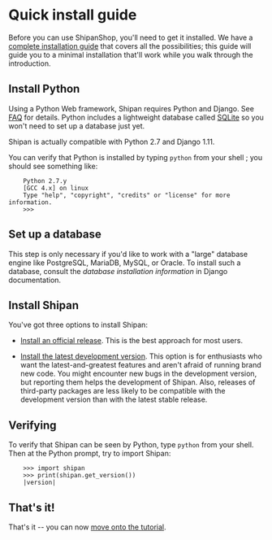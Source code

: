 # Quick install guide

Before you can use ShipanShop, you'll need to get it installed. We have a
[complete installation guide](/doc/content/topics/advanced/INSTALL_GUIDE.md) that covers all the
possibilities; this guide will guide you to a minimal installation that'll work
while you walk through the introduction.

## Install Python

Using a Python Web framework, Shipan requires Python and Django. See
[FAQ](FAQ.md) for details. Python includes a lightweight
database called [SQLite](https://sqlite.org/) so you won't need to set up a database just yet.

Shipan is actually compatible with Python 2.7 and Django 1.11.

You can verify that Python is installed by typing ``python`` from your shell ;
you should see something like:
```
    Python 2.7.y
    [GCC 4.x] on linux
    Type "help", "copyright", "credits" or "license" for more information.
    >>>
```

## Set up a database

This step is only necessary if you'd like to work with a "large" database engine
like PostgreSQL, MariaDB, MySQL, or Oracle. To install such a database, consult
the _database installation information_ in Django documentation.

## Install Shipan

You've got three options to install Shipan:

* [Install an official release](/doc/content/topics/advanced/INSTALL_GUIDE.md#official). This
  is the best approach for most users.

* [Install the latest development version](/doc/content/topics/advanced/INSTALL_GUIDE.md#development).
  This option is for enthusiasts who want
  the latest-and-greatest features and aren't afraid of running brand new code.
  You might encounter new bugs in the development version, but reporting them
  helps the development of Shipan. Also, releases of third-party packages are
  less likely to be compatible with the development version than with the
  latest stable release.

## Verifying

To verify that Shipan can be seen by Python, type ``python`` from your shell.
Then at the Python prompt, try to import Shipan:

```
    >>> import shipan
    >>> print(shipan.get_version())
    |version|
```

## That's it!

That's it -- you can now [move onto the tutorial](/doc/content/topics/tutorial/TUTORIAL_01.md).
